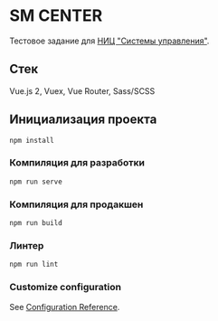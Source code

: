# SM CENTER

Тестовое задание для [НИЦ "Системы управления"](https://sm-center.ru).

## Стек

Vue.js 2, Vuex, Vue Router, Sass/SCSS

## Инициализация проекта

```
npm install
```

### Компиляция для разработки

```
npm run serve
```

### Компиляция для продакшен

```
npm run build
```

### Линтер

```
npm run lint
```

### Customize configuration
See [Configuration Reference](https://cli.vuejs.org/config/).
